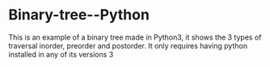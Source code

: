 # Binary-tree--Python

This is an example of a binary tree made in Python3, it shows the 3 types of traversal inorder, preorder and postorder.
It only requires having python installed in any of its versions 3
